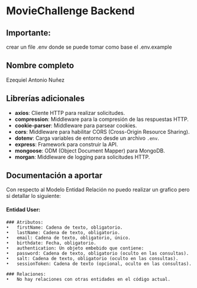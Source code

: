 # MovieChallenge Backend

## Importante:
crear un file .env donde se puede tomar como base el .env.example

## Nombre completo

Ezequiel Antonio Nuñez

## Librerías adicionales

- **axios**: Cliente HTTP para realizar solicitudes.
- **compression**: Middleware para la compresión de las respuestas HTTP.
- **cookie-parser**: Middleware para parsear cookies.
- **cors**: Middleware para habilitar CORS (Cross-Origin Resource Sharing).
- **dotenv**: Carga variables de entorno desde un archivo `.env`.
- **express**: Framework para construir la API.
- **mongoose**: ODM (Object Document Mapper) para MongoDB.
- **morgan**: Middleware de logging para solicitudes HTTP.

## Documentación a aportar

Con respecto al Modelo Entidad Relación no puedo realizar un grafico pero si detallar lo siguiente:

#### Entidad User:

    ### Atributos:
    •	firstName: Cadena de texto, obligatorio.
    •	lastName: Cadena de texto, obligatorio.
    •	email: Cadena de texto, obligatorio, único.
    •	birthdate: Fecha, obligatorio.
    •	authentication: Un objeto embebido que contiene:
    •	password: Cadena de texto, obligatorio (oculto en las consultas).
    •	salt: Cadena de texto, obligatorio (oculto en las consultas).
    •	sessionToken: Cadena de texto (opcional, oculto en las consultas).

    ### Relaciones:
    •	No hay relaciones con otras entidades en el código actual.
